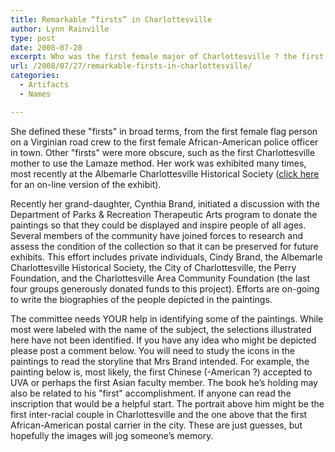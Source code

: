 ```yaml
---
title: Remarkable “firsts” in Charlottesville
author: Lynn Rainville
type: post
date: 2008-07-28
excerpt: Who was the first female major of Charlottesville ? the first African-American sheriff ? View an illustrated history of Charlottesville "firsts" as depicted in the paintings of Mrs Frances Brand....
url: /2008/07/27/remarkable-firsts-in-charlottesville/
categories:
  - Artifacts
  - Names

---
```

[](http://www.locohistory.org/blog/albemarle/2008/07/27/remarkable-firsts-in-charlottesville/a-self-portrait-by-mrs-frances-brand/) She defined these "firsts" in broad terms, from the first female flag person on a Virginian road crew to the first female African-American police officer in town. Other "firsts" were more obscure, such as the first Charlottesville mother to use the Lamaze method. Her work was exhibited many times, most recently at the Albemarle Charlottesville Historical Society ([click here][1] for an on-line version of the exhibit).

Recently her grand-daughter, Cynthia Brand, initiated a discussion with the Department of Parks & Recreation Therapeutic Arts program to donate the paintings so that they could be displayed and inspire people of all ages. [](http://www.locohistory.org/blog/albemarle/2008/07/27/remarkable-firsts-in-charlottesville/an-unidentified-portrait-by-mrs-frances-brand/) Several members of the community have joined forces to research and assess the condition of the collection so that it can be preserved for future exhibits. This effort includes private individuals, Cindy Brand, the Albemarle Charlottesville Historical Society, the City of Charlottesville, the Perry Foundation, and the Charlottesville Area Community Foundation (the last four groups generously donated funds to this project). Efforts are on-going to write the biographies of the people depicted in the paintings.

The committee needs YOUR help in identifying some of the paintings. [](http://www.locohistory.org/blog/albemarle/2008/07/27/remarkable-firsts-in-charlottesville/an-unidentified-portrait-of-a-charlottesville-first-by-frances-brand/) While most were labeled with the name of the subject, the selections illustrated here have not been identified. If you have any idea who might be depicted please post a comment below. You will need to study the icons in the paintings to read the storyline that Mrs Brand intended. For example, the painting below is, most likely, the first Chinese (-American ?) accepted to UVA or perhaps the first Asian faculty member. The book he&#8217;s holding may also be related to his "first" accomplishment. If anyone can read the inscription that would be a helpful start. The portrait above him might be the first inter-racial couple in Charlottesville and the one above that the first African-American postal carrier in the city. These are just guesses, but hopefully the images will jog someone&#8217;s memory.

 [1]: http://www.albemarlehistory.org/Brand_Intro.htm
